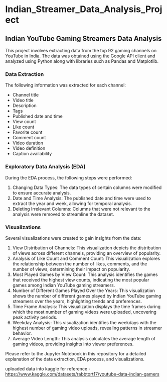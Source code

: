 # Indian_Streamer_Data_Analysis_Project

## Indian YouTube Gaming Streamers Data Analysis

This project involves extracting data from the top 92 gaming channels on YouTube in India. The data was obtained using the Google API client and analyzed using Python along with libraries such as Pandas and Matplotlib.

### Data Extraction

The following information was extracted for each channel:
- Channel title
- Video title
- Description
- Tags
- Published date and time
- View count
- Like count
- Favorite count
- Comment count
- Video duration
- Video definition
- Caption availability

### Exploratory Data Analysis (EDA)

During the EDA process, the following steps were performed:

1. Changing Data Types: The data types of certain columns were modified to ensure accurate analysis.
2. Date and Time Analysis: The published date and time were used to extract the year and week, allowing for temporal analysis.
3. Deleting Irrelevant Columns: Columns that were not relevant to the analysis were removed to streamline the dataset.

### Visualizations

Several visualizations were created to gain insights from the data:

1. View Distribution of Channels: This visualization depicts the distribution of views across different channels, providing an overview of popularity.
2. Analysis of Like Count and Comment Count: This visualization explores the relationship between the number of likes, comments, and the number of views, determining their impact on popularity.
3. Most Played Games by View Count: This analysis identifies the games that received the highest view counts, indicating the most popular games among Indian YouTube gaming streamers.
4. Number of Different Games Played Over the Years: This visualization shows the number of different games played by Indian YouTube gaming streamers over the years, highlighting trends and preferences.
5. Time Frame Analysis: This visualization displays the time frames during which the most number of gaming videos were uploaded, uncovering peak activity periods.
6. Weekday Analysis: This visualization identifies the weekdays with the highest number of gaming video uploads, revealing patterns in streamer behavior.
7. Average Video Length: This analysis calculates the average length of gaming videos, providing insights into viewer preferences.

Please refer to the Jupyter Notebook in this repository for a detailed explanation of the data extraction, EDA process, and visualizations.

uploaded data into kaggle for reference - https://www.kaggle.com/datasets/rabbtort17/youtube-data-indian-gamers

